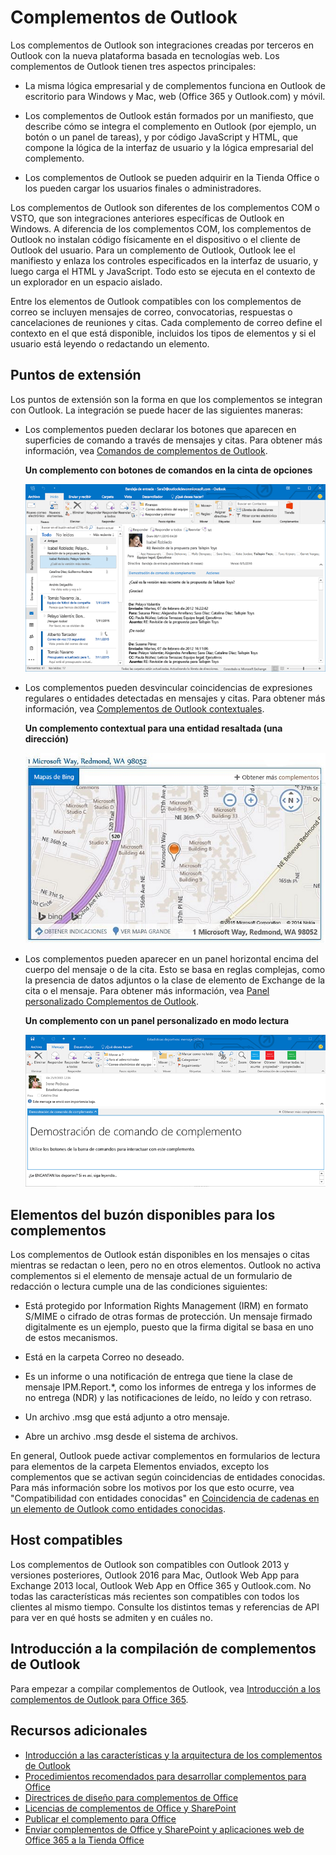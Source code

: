 
# Complementos de Outlook

Los complementos de Outlook son integraciones creadas por terceros en Outlook con la nueva plataforma basada en tecnologías web. Los complementos de Outlook tienen tres aspectos principales:


- La misma lógica empresarial y de complementos funciona en Outlook de escritorio para Windows y Mac, web (Office 365 y Outlook.com) y móvil.
    
-  Los complementos de Outlook están formados por un manifiesto, que describe cómo se integra el complemento en Outlook (por ejemplo, un botón o un panel de tareas), y por código JavaScript y HTML, que compone la lógica de la interfaz de usuario y la lógica empresarial del complemento.
    
- Los complementos de Outlook se pueden adquirir en la Tienda Office o los pueden cargar los usuarios finales o administradores.
    
Los complementos de Outlook son diferentes de los complementos COM o VSTO, que son integraciones anteriores específicas de Outlook en Windows. A diferencia de los complementos COM, los complementos de Outlook no instalan código físicamente en el dispositivo o el cliente de Outlook del usuario. Para un complemento de Outlook, Outlook lee el manifiesto y enlaza los controles especificados en la interfaz de usuario, y luego carga el HTML y JavaScript. Todo esto se ejecuta en el contexto de un explorador en un espacio aislado.

Entre los elementos de Outlook compatibles con los complementos de correo se incluyen mensajes de correo, convocatorias, respuestas o cancelaciones de reuniones y citas. Cada complemento de correo define el contexto en el que está disponible, incluidos los tipos de elementos y si el usuario está leyendo o redactando un elemento.


## Puntos de extensión


Los puntos de extensión son la forma en que los complementos se integran con Outlook. La integración se puede hacer de las siguientes maneras:


- Los complementos pueden declarar los botones que aparecen en superficies de comando a través de mensajes y citas. Para obtener más información, vea [Comandos de complementos de Outlook](../outlook/add-in-commands-for-outlook.md).
    
    **Un complemento con botones de comandos en la cinta de opciones**

    ![Forma sin UI de comando de complemento](../../images/41e46a9c-19ec-4ccc-98e6-a227283623d1.png)

- Los complementos pueden desvincular coincidencias de expresiones regulares o entidades detectadas en mensajes y citas. Para obtener más información, vea [Complementos de Outlook contextuales](../outlook/contextual-outlook-add-ins.md).
    
    **Un complemento contextual para una entidad resaltada (una dirección)**

    ![Muestra una aplicación contextual de una tarjeta](../../images/59bcabc2-7cb0-4b9b-bb9f-06089dca9c31.png)

- Los complementos pueden aparecer en un panel horizontal encima del cuerpo del mensaje o de la cita. Esto se basa en reglas complejas, como la presencia de datos adjuntos o la clase de elemento de Exchange de la cita o el mensaje. Para obtener más información, vea [Panel personalizado Complementos de Outlook](../outlook/custom-pane-outlook-add-ins.md).
    
    **Un complemento con un panel personalizado en modo lectura**

    ![Muestra un panel personalizado en un formulario de lectura de mensajes.](../../images/c585ab0a-6c33-42d0-a20f-5deb8b54f480.png)


## Elementos del buzón disponibles para los complementos


Los complementos de Outlook están disponibles en los mensajes o citas mientras se redactan o leen, pero no en otros elementos. Outlook no activa complementos si el elemento de mensaje actual de un formulario de redacción o lectura cumple una de las condiciones siguientes:


- Está protegido por Information Rights Management (IRM) en formato S/MIME o cifrado de otras formas de protección. Un mensaje firmado digitalmente es un ejemplo, puesto que la firma digital se basa en uno de estos mecanismos.
    
- Está en la carpeta Correo no deseado.
    
- Es un informe o una notificación de entrega que tiene la clase de mensaje IPM.Report.*, como los informes de entrega y los informes de no entrega (NDR) y las notificaciones de leído, no leído y con retraso.
    
- Un archivo .msg que está adjunto a otro mensaje.
    
- Abre un archivo .msg desde el sistema de archivos.
    
En general, Outlook puede activar complementos en formularios de lectura para elementos de la carpeta Elementos enviados, excepto los complementos que se activan según coincidencias de entidades conocidas. Para más información sobre los motivos por los que esto ocurre, vea "Compatibilidad con entidades conocidas" en [Coincidencia de cadenas en un elemento de Outlook como entidades conocidas](../outlook/match-strings-in-an-item-as-well-known-entities.md).


## Host compatibles


Los complementos de Outlook son compatibles con Outlook 2013 y versiones posteriores, Outlook 2016 para Mac, Outlook Web App para Exchange 2013 local, Outlook Web App en Office 365 y Outlook.com. No todas las características más recientes son compatibles con todos los clientes al mismo tiempo. Consulte los distintos temas y referencias de API para ver en qué hosts se admiten y en cuáles no.


## Introducción a la compilación de complementos de Outlook


Para empezar a compilar complementos de Outlook, vea [Introducción a los complementos de Outlook para Office 365](https://dev.outlook.com/MailAppsGettingStarted/GetStarted).


## Recursos adicionales


- [Introducción a las características y la arquitectura de los complementos de Outlook](../outlook/overview.md)
- [Procedimientos recomendados para desarrollar complementos para Office](../../docs/overview/add-in-development-best-practices.md)
- [Directrices de diseño para complementos de Office](../../docs/design/add-in-design.md)
- [Licencias de complementos de Office y SharePoint](http://msdn.microsoft.com/library/3e0e8ff6-66d6-44ff-b0c2-59108ebd9181%28Office.15%29.aspx)
- [Publicar el complemento para Office](../publish/publish.md)
- [Enviar complementos de Office y SharePoint y aplicaciones web de Office 365 a la Tienda Office](http://msdn.microsoft.com/library/ff075782-1303-4517-91cc-b3d730e9b9ae%28Office.15%29.aspx)

